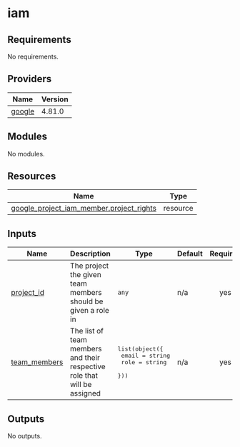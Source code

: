 # iam

<!-- BEGINNING OF PRE-COMMIT-TERRAFORM DOCS HOOK -->
## Requirements

No requirements.

## Providers

| Name | Version |
|------|---------|
| <a name="provider_google"></a> [google](#provider\_google) | 4.81.0 |

## Modules

No modules.

## Resources

| Name | Type |
|------|------|
| [google_project_iam_member.project_rights](https://registry.terraform.io/providers/hashicorp/google/latest/docs/resources/project_iam_member) | resource |

## Inputs

| Name | Description | Type | Default | Required |
|------|-------------|------|---------|:--------:|
| <a name="input_project_id"></a> [project\_id](#input\_project\_id) | The project the given team members should be given a role in | `any` | n/a | yes |
| <a name="input_team_members"></a> [team\_members](#input\_team\_members) | The list of team members and their respective role that will be assigned | <pre>list(object({<br>    email = string<br>    role  = string<br>  }))</pre> | n/a | yes |

## Outputs

No outputs.
<!-- END OF PRE-COMMIT-TERRAFORM DOCS HOOK -->
